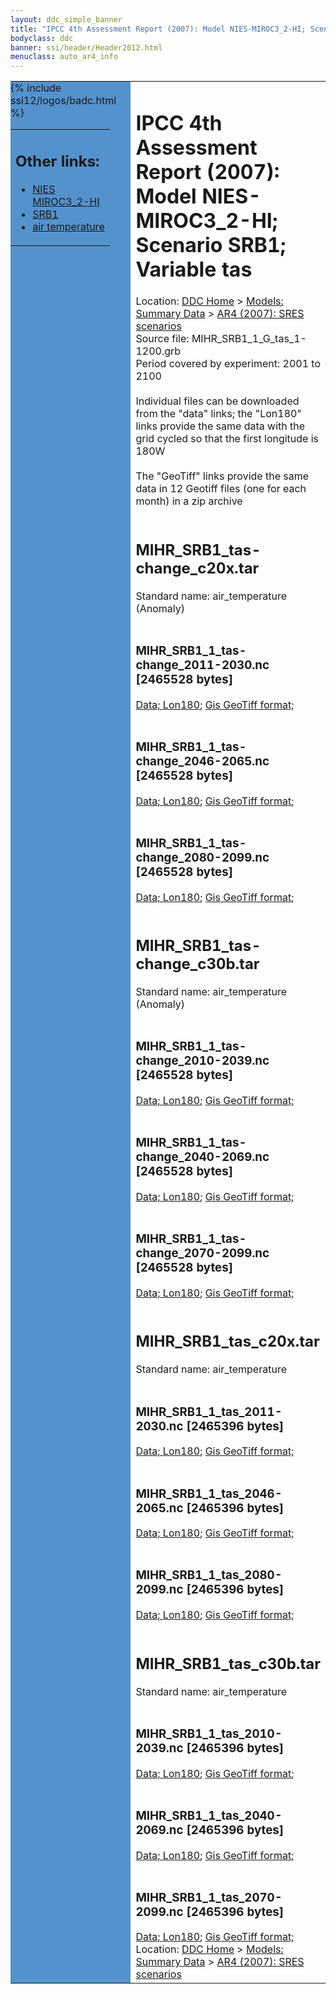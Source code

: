 ```yaml
---
layout: ddc_simple_banner
title: "IPCC 4th Assessment Report (2007): Model NIES-MIROC3_2-HI; Scenario SRB1; Variable tas"
bodyclass: ddc
banner: ssi/header/Header2012.html
menuclass: auto_ar4_info
---
```



<table width="100%" border="0" cellspacing="0" cellpadding="0" style="border-collapse: collapse;">
<tr style="margin:0;padding:0;border:0;">
<td style="margin:0;padding:0;border:0;height:1pt;width:150pt;background:#5492CD;" valign="top" >

<div id="lh-col2" class="auto_ar4_info">
<table class="menumain" bgcolor="#5492CD" cellspacing="0" width="100%" border="0">
<tr><td>
<h2> Other links:</h2>
<ul>
<li><a href="/auto/ar4/model-NIES-MIROC3_2-HI.html">NIES<br/>MIROC3_2-HI</a></li>
<li><a href="/auto/ar4/scenario-SRB1.html">SRB1</a></li>
<li><a href="/auto/ar4/var-air_temperature.html">air temperature</a></li>
</ul>
</td></tr>
{% include ssi12/logos/badc.html %}
</table>
</div>
</td>
<td><h1>IPCC 4th Assessment Report (2007): Model NIES-MIROC3_2-HI; Scenario SRB1; Variable tas</h1>

<!-- Breadcrumb1 -->
<div id="breadcrumb1" align="left">
Location: <a href="/index.html">DDC Home</a> > <a href="/sim/gcm_clim/">Models: Summary Data</a>
> <a href="/sim/gcm_clim/SRES_AR4/index.html">AR4 (2007): SRES scenarios</a>
</div>
<!-- End of Breadcrumb1 -->Source file: MIHR_SRB1_1_G_tas_1-1200.grb
<br/>
Period covered by experiment: 2001 to 2100<br/>
<br/>Individual files can be downloaded from the "data" links; the "Lon180" links provide the same data
         with the grid cycled so that the first longitude is 180W<br/>
<br/>The "GeoTiff" links provide the same data in 12 Geotiff files (one for each month)
          in a zip archive<br/>
<br/><h2>MIHR_SRB1_tas-change_c20x.tar</h2>
Standard name: air_temperature (Anomaly)<br>
<br/><h3>MIHR_SRB1_1_tas-change_2011-2030.nc [2465528 bytes]</h3>
<a href="/cgi-bin/downl/ar4_nc/tas/MIHR_SRB1_1_tas-change_2011-2030.nc">Data; </a><a href="/cgi-bin/downl/ar4_nc/tas/MIHR_SRB1_1_tas-change_2011-2030.cyto180.nc"> Lon180</a>; <a href="/cgi-bin/downl/ar4_tif/tas/MIHR_SRB1_1_tas-change_2011-2030.zip">Gis GeoTiff format; </a><br/>
<br/><h3>MIHR_SRB1_1_tas-change_2046-2065.nc [2465528 bytes]</h3>
<a href="/cgi-bin/downl/ar4_nc/tas/MIHR_SRB1_1_tas-change_2046-2065.nc">Data; </a><a href="/cgi-bin/downl/ar4_nc/tas/MIHR_SRB1_1_tas-change_2046-2065.cyto180.nc"> Lon180</a>; <a href="/cgi-bin/downl/ar4_tif/tas/MIHR_SRB1_1_tas-change_2046-2065.zip">Gis GeoTiff format; </a><br/>
<br/><h3>MIHR_SRB1_1_tas-change_2080-2099.nc [2465528 bytes]</h3>
<a href="/cgi-bin/downl/ar4_nc/tas/MIHR_SRB1_1_tas-change_2080-2099.nc">Data; </a><a href="/cgi-bin/downl/ar4_nc/tas/MIHR_SRB1_1_tas-change_2080-2099.cyto180.nc"> Lon180</a>; <a href="/cgi-bin/downl/ar4_tif/tas/MIHR_SRB1_1_tas-change_2080-2099.zip">Gis GeoTiff format; </a><br/>
<br/><h2>MIHR_SRB1_tas-change_c30b.tar</h2>
Standard name: air_temperature (Anomaly)<br>
<br/><h3>MIHR_SRB1_1_tas-change_2010-2039.nc [2465528 bytes]</h3>
<a href="/cgi-bin/downl/ar4_nc/tas/MIHR_SRB1_1_tas-change_2010-2039.nc">Data; </a><a href="/cgi-bin/downl/ar4_nc/tas/MIHR_SRB1_1_tas-change_2010-2039.cyto180.nc"> Lon180</a>; <a href="/cgi-bin/downl/ar4_tif/tas/MIHR_SRB1_1_tas-change_2010-2039.zip">Gis GeoTiff format; </a><br/>
<br/><h3>MIHR_SRB1_1_tas-change_2040-2069.nc [2465528 bytes]</h3>
<a href="/cgi-bin/downl/ar4_nc/tas/MIHR_SRB1_1_tas-change_2040-2069.nc">Data; </a><a href="/cgi-bin/downl/ar4_nc/tas/MIHR_SRB1_1_tas-change_2040-2069.cyto180.nc"> Lon180</a>; <a href="/cgi-bin/downl/ar4_tif/tas/MIHR_SRB1_1_tas-change_2040-2069.zip">Gis GeoTiff format; </a><br/>
<br/><h3>MIHR_SRB1_1_tas-change_2070-2099.nc [2465528 bytes]</h3>
<a href="/cgi-bin/downl/ar4_nc/tas/MIHR_SRB1_1_tas-change_2070-2099.nc">Data; </a><a href="/cgi-bin/downl/ar4_nc/tas/MIHR_SRB1_1_tas-change_2070-2099.cyto180.nc"> Lon180</a>; <a href="/cgi-bin/downl/ar4_tif/tas/MIHR_SRB1_1_tas-change_2070-2099.zip">Gis GeoTiff format; </a><br/>
<br/><h2>MIHR_SRB1_tas_c20x.tar</h2>
Standard name: air_temperature<br>
<br/><h3>MIHR_SRB1_1_tas_2011-2030.nc [2465396 bytes]</h3>
<a href="/cgi-bin/downl/ar4_nc/tas/MIHR_SRB1_1_tas_2011-2030.nc">Data; </a><a href="/cgi-bin/downl/ar4_nc/tas/MIHR_SRB1_1_tas_2011-2030.cyto180.nc"> Lon180</a>; <a href="/cgi-bin/downl/ar4_tif/tas/MIHR_SRB1_1_tas_2011-2030.zip">Gis GeoTiff format; </a><br/>
<br/><h3>MIHR_SRB1_1_tas_2046-2065.nc [2465396 bytes]</h3>
<a href="/cgi-bin/downl/ar4_nc/tas/MIHR_SRB1_1_tas_2046-2065.nc">Data; </a><a href="/cgi-bin/downl/ar4_nc/tas/MIHR_SRB1_1_tas_2046-2065.cyto180.nc"> Lon180</a>; <a href="/cgi-bin/downl/ar4_tif/tas/MIHR_SRB1_1_tas_2046-2065.zip">Gis GeoTiff format; </a><br/>
<br/><h3>MIHR_SRB1_1_tas_2080-2099.nc [2465396 bytes]</h3>
<a href="/cgi-bin/downl/ar4_nc/tas/MIHR_SRB1_1_tas_2080-2099.nc">Data; </a><a href="/cgi-bin/downl/ar4_nc/tas/MIHR_SRB1_1_tas_2080-2099.cyto180.nc"> Lon180</a>; <a href="/cgi-bin/downl/ar4_tif/tas/MIHR_SRB1_1_tas_2080-2099.zip">Gis GeoTiff format; </a><br/>
<br/><h2>MIHR_SRB1_tas_c30b.tar</h2>
Standard name: air_temperature<br>
<br/><h3>MIHR_SRB1_1_tas_2010-2039.nc [2465396 bytes]</h3>
<a href="/cgi-bin/downl/ar4_nc/tas/MIHR_SRB1_1_tas_2010-2039.nc">Data; </a><a href="/cgi-bin/downl/ar4_nc/tas/MIHR_SRB1_1_tas_2010-2039.cyto180.nc"> Lon180</a>; <a href="/cgi-bin/downl/ar4_tif/tas/MIHR_SRB1_1_tas_2010-2039.zip">Gis GeoTiff format; </a><br/>
<br/><h3>MIHR_SRB1_1_tas_2040-2069.nc [2465396 bytes]</h3>
<a href="/cgi-bin/downl/ar4_nc/tas/MIHR_SRB1_1_tas_2040-2069.nc">Data; </a><a href="/cgi-bin/downl/ar4_nc/tas/MIHR_SRB1_1_tas_2040-2069.cyto180.nc"> Lon180</a>; <a href="/cgi-bin/downl/ar4_tif/tas/MIHR_SRB1_1_tas_2040-2069.zip">Gis GeoTiff format; </a><br/>
<br/><h3>MIHR_SRB1_1_tas_2070-2099.nc [2465396 bytes]</h3>
<a href="/cgi-bin/downl/ar4_nc/tas/MIHR_SRB1_1_tas_2070-2099.nc">Data; </a><a href="/cgi-bin/downl/ar4_nc/tas/MIHR_SRB1_1_tas_2070-2099.cyto180.nc"> Lon180</a>; <a href="/cgi-bin/downl/ar4_tif/tas/MIHR_SRB1_1_tas_2070-2099.zip">Gis GeoTiff format; </a><br/>
<!-- Breadcrumb2 -->
<div id="breadcrumb2" align="left">
Location: <a href="/index.html">DDC Home</a> > <a href="/sim/gcm_clim/">Models: Summary Data</a>
> <a href="/sim/gcm_clim/SRES_AR4/index.html">AR4 (2007): SRES scenarios</a>
</div>
<!-- End of Breadcrumb2 --></td></tr></table>
